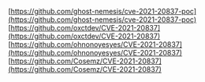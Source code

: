 [https://github.com/ghost-nemesis/cve-2021-20837-poc](https://github.com/ghost-nemesis/cve-2021-20837-poc)
[https://github.com/oxctdev/CVE-2021-20837](https://github.com/oxctdev/CVE-2021-20837)
[https://github.com/ohnonoyesyes/CVE-2021-20837](https://github.com/ohnonoyesyes/CVE-2021-20837)
[https://github.com/Cosemz/CVE-2021-20837](https://github.com/Cosemz/CVE-2021-20837)
